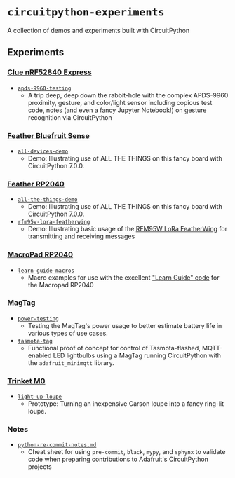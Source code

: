 # `circuitpython-experiments`

A collection of demos and experiments built with CircuitPython

## Experiments

### [Clue nRF52840 Express](https://www.adafruit.com/product/4500)

* [`apds-9960-testing`](./clue-nrf52/apds9960-testing)
    * A trip deep, deep down the rabbit-hole with the complex APDS-9960 proximity, gesture, and color/light sensor including copious test code, notes (and even a fancy Jupyter Notebook!) on gesture recognition via CircuitPython

### [Feather Bluefruit Sense](https://www.adafruit.com/product/4516)

* [`all-devices-demo`](./feather-bluefruit-sense/all-devices-demo)
    * Demo: Illustrating use of ALL THE THINGS on this fancy board with CircuitPython 7.0.0.

### [Feather RP2040](https://www.adafruit.com/product/4884)

* [`all-the-things-demo`](./feather-rp2040/all-the-things-demo/)
    * Demo: Illustrating use of ALL THE THINGS on this fancy board with CircuitPython 7.0.0.
* [`rfm95w-lora-featherwing`](./feather-rp2040/rfm95w-lora-featherwing/)
    * Demo: Illustrating basic usage of the [RFM95W LoRa FeatherWing](https://www.adafruit.com/product/3231) for transmitting and receiving messages

### [MacroPad RP2040](https://www.adafruit.com/product/5128)

* [`learn-guide-macros`](./macropad-rp2040/learn-guide-macros)
    * Macro examples for use with the excellent ["Learn Guide" code](https://github.com/adafruit/Adafruit_Learning_System_Guides/tree/main/Macropad_Hotkeys) for the Macropad RP2040

### [MagTag](https://www.adafruit.com/product/4800)

* [`power-testing`](./magtag-esp32-s2/power-testing)
    * Testing the MagTag's power usage to better estimate battery life in various types of use cases.
* [`tasmota-tag`](./magtag-esp32-s2/tasmota-tag)
    * Functional proof of concept for control of Tasmota-flashed, MQTT-enabled LED lightbulbs using a MagTag running CircuitPython with the `adafruit_minimqtt` library.

### [Trinket M0](https://www.adafruit.com/product/3500)

* [`light-up-loupe`](./trinket-m0/light-up-loupe)
    * Prototype: Turning an inexpensive Carson loupe into a fancy ring-lit loupe.

### Notes

* [`python-re-commit-notes.md`](./notes/python-pre-commit-notes.md)
    * Cheat sheet for using `pre-commit`, `black`, `mypy`, and `sphynx` to validate code when preparing contributions to Adafruit's CircuitPython projects